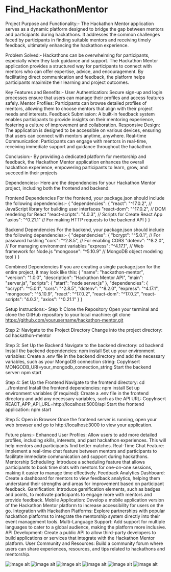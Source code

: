 # Find_HackathonMentor
Project Purpose and Functionality:-
The Hackathon Mentor application serves as a dynamic platform designed to bridge the gap between mentors and participants during hackathons. It addresses the common challenges faced by participants in finding suitable mentors and receiving timely feedback, ultimately enhancing the hackathon experience.

Problem Solved:-
Hackathons can be overwhelming for participants, especially when they lack guidance and support. The Hackathon Mentor application provides a structured way for participants to connect with mentors who can offer expertise, advice, and encouragement. By facilitating direct communication and feedback, the platform helps participants maximize their learning and project outcomes.

Key Features and Benefits:-
User Authentication: Secure sign-up and login processes ensure that users can manage their profiles and access features safely.
Mentor Profiles: Participants can browse detailed profiles of mentors, allowing them to choose mentors that align with their project needs and interests.
Feedback Submission: A built-in feedback system enables participants to provide insights on their mentoring experience, fostering a culture of improvement and collaboration.
Responsive Design: The application is designed to be accessible on various devices, ensuring that users can connect with mentors anytime, anywhere.
Real-time Communication: Participants can engage with mentors in real-time, receiving immediate support and guidance throughout the hackathon.

Conclusion:-
By providing a dedicated platform for mentorship and feedback, the Hackathon Mentor application enhances the overall hackathon experience, empowering participants to learn, grow, and succeed in their projects




Dependencies:-
Here are the dependencies for your Hackathon Mentor project, including both the frontend and backend:

Frontend Dependencies
For the frontend, your package.json should include the following dependencies:-
{
  "dependencies": {
    "react": "^17.0.2",         // JavaScript library for building user interfaces
    "react-dom": "^17.0.2",     // DOM rendering for React
    "react-scripts": "4.0.3",   // Scripts for Create React App
    "axios": "^0.21.1"          // For making HTTP requests to the backend API
  }
}

Backend Dependencies
For the backend, your package.json should include the following dependencies:-
{
  "dependencies": {
    "bcrypt": "^5.0.1",         // For password hashing
    "cors": "^2.8.5",           // For enabling CORS
    "dotenv": "^8.2.0",         // For managing environment variables
    "express": "^4.17.1",       // Web framework for Node.js
    "mongoose": "^5.10.9"       // MongoDB object modeling tool
  }
}

Combined Dependencies
If you are creating a single package.json for the entire project, it may look like this:
{
  "name": "hackathon-mentor",
  "version": "1.0.0",
  "description": "Hackathon Mentor API",
  "main": "server.js",
  "scripts": {
    "start": "node server.js"
  },
  "dependencies": {
    "bcrypt": "^5.0.1",
    "cors": "^2.8.5",
    "dotenv": "^8.2.0",
    "express": "^4.17.1",
    "mongoose": "^5.10.9",
    "react": "^17.0.2",
    "react-dom": "^17.0.2",
    "react-scripts": "4.0.3",
    "axios": "^0.21.1"
  }
}








Setup Instructions:-
Step 1: Clone the Repository
Open your terminal and clone the GitHub repository to your local machine:
git clone https://github.com/yourusername/hackathon-mentor.git

Step 2: Navigate to the Project Directory
Change into the project directory:
cd hackathon-mentor

Step 3: Set Up the Backend
Navigate to the backend directory:
cd backend
Install the backend dependencies:
npm install
Set up your environment variables:
Create a .env file in the backend directory and add the necessary variables, such as your MongoDB connection string:
CopyInsert
MONGODB_URI=your_mongodb_connection_string
Start the backend server:
npm start

Step 4: Set Up the Frontend
Navigate to the frontend directory:
cd ../frontend
Install the frontend dependencies:
npm install
Set up environment variables (if required):
Create a .env file in the frontend directory and add any necessary variables, such as the API URL:
CopyInsert
REACT_APP_API_URL=http://localhost:5000/api
Start the frontend application:
npm start

Step 5: Open in Browser
Once the frontend server is running, open your web browser and go to http://localhost:3000 to view your application.





Future plans:-
Enhanced User Profiles:
Allow users to add more detailed profiles, including skills, interests, and past hackathon experiences. This will help mentors and participants find better matches.
Real-Time Chat Feature:
Implement a real-time chat feature between mentors and participants to facilitate immediate communication and support during hackathons.
Mentorship Scheduling:
Introduce a scheduling feature that allows participants to book time slots with mentors for one-on-one sessions, making it easier to manage time effectively.
Feedback Analytics Dashboard:
Create a dashboard for mentors to view feedback analytics, helping them understand their strengths and areas for improvement based on participant feedback.
Gamification:
Introduce gamification elements, such as badges and points, to motivate participants to engage more with mentors and provide feedback.
Mobile Application:
Develop a mobile application version of the Hackathon Mentor platform to increase accessibility for users on the go.
Integration with Hackathon Platforms:
Explore partnerships with popular hackathon platforms to integrate the mentorship system directly into their event management tools.
Multi-Language Support:
Add support for multiple languages to cater to a global audience, making the platform more inclusive.
API Development:
Create a public API to allow third-party developers to build applications or services that integrate with the Hackathon Mentor platform.
User Community and Resources:
Build a community forum where users can share experiences, resources, and tips related to hackathons and mentorship.




![image alt](https://github.com/Rishabhjain-92/Find_HackathonMentor/blob/85c09c0d49be768e4e3f7fbb18e0205309b811c8/home.jpg)
![image alt](https://github.com/Rishabhjain-92/Find_HackathonMentor/blob/8d78faf18c8882cc02588c74e36c9c110689e7d5/search.jpg)
![image alt](https://github.com/Rishabhjain-92/Find_HackathonMentor/blob/8d78faf18c8882cc02588c74e36c9c110689e7d5/mentors.jpg)
![image alt](https://github.com/Rishabhjain-92/Find_HackathonMentor/blob/8d78faf18c8882cc02588c74e36c9c110689e7d5/chat.jpg)
![image alt](https://github.com/Rishabhjain-92/Find_HackathonMentor/blob/8d78faf18c8882cc02588c74e36c9c110689e7d5/book.jpg)
![image alt](https://github.com/Rishabhjain-92/Find_HackathonMentor/blob/8d78faf18c8882cc02588c74e36c9c110689e7d5/feedback.jpg)

